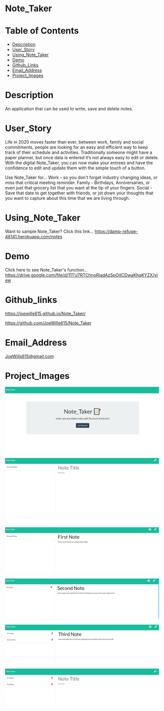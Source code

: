 # Note_Taker

# Table of Contents
* [Description](#description)
* [User_Story](#user_story)
* [Using_Note_Taker](#using_note_taker)
* [Demo](#demo)
* [Github_Links](#github_links)
* [Email_Address](#email_address)
* [Project_Images](#project_images)

# Description

An application that can be used to write, save and delete notes.

# User_Story

Life in 2020 moves faster than ever, between work, family and social commitments, people are looking for an easy and efficient way to keep track of their schedule and activities. Traditionally someone might have a paper planner, but once data is entered it’s not always easy to edit or delete. With the digital Note_Taker, you can now make your entrees and have the confidence to edit and update them with the simple touch of a button. 

Use Note_Taker for...
Work - so you don't forget industry changing ideas,  or miss that critical meeting reminder.
Family - Birthdays, Anniversaries, or even just that grocery list that you want at the tip of your fingers.
Social - Save that date to get together with friends, or jot down your thoughts that you want to capture about this time that we are living through. 

# Using_Note_Taker

Want to sample Note_Taker? 
Click this link...
https://damp-refuge-48141.herokuapp.com/notes

# Demo

Click here to see Note_Taker's function...
https://drive.google.com/file/d/11TU7RTChnoRjadAzSpOitCDwaKhqKYZX/view

# Github_links

https://joewills615.github.io/Note_Taker/

https://github.com/JoeWills615/Note_Taker

# Email_Address

JoeWills615@gmail.com

# Project_Images

 <img src="./images/note_taker_01.PNG">

  <br/>
  <br/>

  <img src="./images/note_taker_02.PNG">
  
  <br/>
  <br/>

  <img src="./images/note_taker_03.PNG">

  <br/>
  <br/>

  <img src="./images/note_taker_04.PNG">

  <br/>
  <br/>

  <img src="./images/note_taker_05.PNG">

  <br/> 
  <br/>

  <img src="./images/note_taker_06.PNG">

